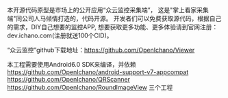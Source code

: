 本开源代码原型是市场上的公开应用“众云监控采集端”，
这是"掌上看家采集端"同公司人马倾情打造的，代码开源。
开发者们可以免费获取源代码，根据自己的需求，DIY自己想要的监控APP,
想要获取更多功能、更多体验请到官网注册：dev.ichano.com(注册就送100个CID)。

“众云监控”github下载地址：https://github.com/OpenIchano/Viewer

本工程需要使用Android6.0 SDK来编译，并依赖
https://github.com/OpenIchano/android-support-v7-appcompat
https://github.com/OpenIchano/QRScanner
https://github.com/OpenIchano/RoundImageView
三个工程
